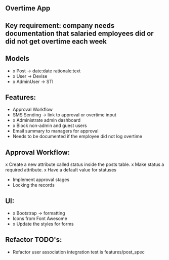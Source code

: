 ## Overtime App

## Key requirement: company needs documentation that salaried employees did or did not get overtime each week

## Models
- x Post -> date:date rationale:text
- x User -> Devise
- x AdminUser -> STI

## Features:
- Approval Workflow
- SMS Sending -> link to approval or overtime input
- x Administrate admin dashboard
- x Block non-admin and guest users
- Email summary to managers for approval
- Needs to be documented if the employee did not log overtime

## Approval Workflow:
x Create a new attribute called status inside the posts table. 
x Make status a required attribute.
x Have a default value for statuses
- Implement approval stages
- Locking the records

## UI:
- x Bootstrap -> formatting
- Icons from Font Awesome 
- x Update the styles for forms

## Refactor TODO's:
- Refactor user association integration test is features/post_spec

